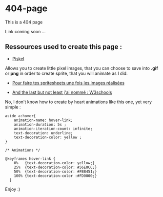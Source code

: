 # 404-page

This is a 404 page

Link coming soon ...

## Ressources used to create this page : 

- [Piskel](https://www.piskelapp.com/) 

Allows you to create little pixel images, that you can choose to save into **.gif** or **png** in order to create sprite, that you will animate as I did. 


- [Pour faire tes spritesheets une fois les images réalisées](https://www.codeandweb.com/free-sprite-sheet-packer)

- [And the last but not least j'ai nommé : W3schools](https://www.w3schools.com/)  

No, I don't know how to create by heart animations like this one, yet very simple : 



``` 
aside a:hover{
    animation-name: hover-link;
    animation-duration: 5s ;
    animation-iteration-count: infinite;
    text-decoration: underline;
    text-decoration-color: yellow ;
}

/* Animations */

@keyframes hover-link {
    0%   {text-decoration-color: yellow;}
    25%  {text-decoration-color: #56E0CC;}
    50%  {text-decoration-color: #FBB451;}
    100% {text-decoration-color :#FD0000;}
  }
  ```





Enjoy :) 